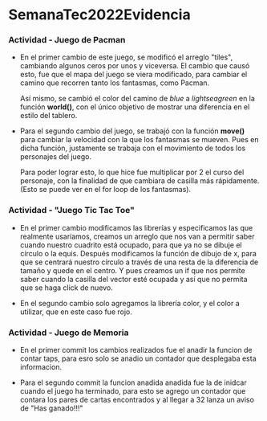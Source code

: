 # SemanaTec2022Evidencia

### Actividad - Juego de Pacman
- En el primer cambio de este juego, se modificó el arreglo "tiles", cambiando algunos ceros por unos y viceversa. El cambio que causó esto, fue que el mapa del juego se viera modificado, para cambiar el camino que recorren tanto los fantasmas, como Pacman.


  Así mismo, se cambió el color del camino de *blue* a *lightseagreen* en la función **world()**, con el único objetivo de mostrar una diferencia en el estilo del tablero.

- Para el segundo cambio del juego, se trabajó con la función **move()** para cambiar la velocidad con la que los fantasmas se mueven. Pues en dicha función, justamente se trabaja con el movimiento de todos los personajes del juego.


  Para poder lograr esto, lo que hice fue multiplicar por 2 el curso del personaje, con la finalidad de que cambiara de casilla más rápidamente. (Esto se puede ver en el for loop de los fantasmas).


### Actividad - "Juego Tic Tac Toe"

- En el primer cambio modificamos las librerías y especificamos las que realmente usaríamos, creamos un arreglo que nos van a permitir saber cuando nuestro cuadrito está ocupado, para que ya no se dibuje el círculo o la equis. Después modificamos la función de dibujo de x, para que se centrará nuestro círculo
a través de una resta de la diferencia de tamaño y quede en el centro. Y pues creamos un if que nos permite saber cuando la casilla del vector esté ocupada y así que no permita que se haga click de nuevo. 

- En el segundo cambio solo agregamos la librería color, y el color a utilizar, que en este caso fue 
rojo.

### Actividad - Juego de Memoria
- En el primer commit los cambios realizados fue el anadir la funcion de contar taps, para esro solo se anadio un contador que desplegaba esta informacion.

- Para el segundo commit la funcion anadida anadida fue la de inidcar cuando el juego ha terminado, para esto se agrego un contador que contara los pares de cartas encontrados y al llegar a 32 lanza un aviso de "Has ganado!!!"
